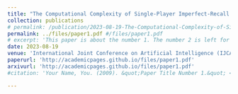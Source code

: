 ```yaml
---
title: "The Computational Complexity of Single-Player Imperfect-Recall Games"
collection: publications
# permalink: /publication/2023-08-19-The-Computational-Complexity-of-Single-Player-Imperfect-Recall-Games
permalink: ../files/paper1.pdf #/files/paper1.pdf 
# excerpt: 'This paper is about the number 1. The number 2 is left for future work.'
date: 2023-08-19
venue: 'International Joint Conference on Artificial Intelligence (IJCAI) 2023'
paperurl: 'http://academicpages.github.io/files/paper1.pdf'
arxivurl: 'http://academicpages.github.io/files/paper1.pdf'
#citation: 'Your Name, You. (2009). &quot;Paper Title Number 1.&quot; <i>Journal 1</i>. 1(1).'

---
```

<!-- <> This paper is about the number 1. The number 2 is left for future work.

<a href="../files/paper1.pdf">arXiv</a>

<> Recommended citation: Your Name, You. (2009). "Paper Title Number 1." <i>Journal 1</i>. 1(1). -->
